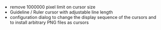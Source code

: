 - remove 1000000 pixel limit on cursor size
- Guideline / Ruler cursor with adjustable line length
- configuration dialog to change the display sequence of the cursors and to install arbitrary PNG files as cursors